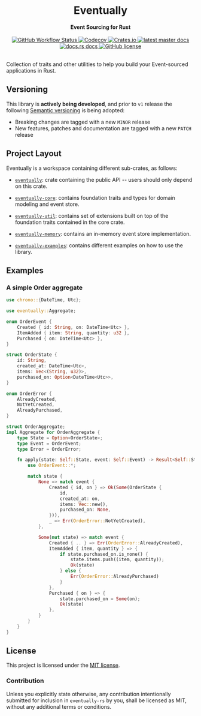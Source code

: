 <h1 align="center">Eventually</h1>
<div align="center">
    <strong>
        Event Sourcing for Rust
    </strong>
</div>

<br />

<div align="center">
    <!-- Testing pipeline -->
    <a href="https://github.com/ar3s3ru/eventually-rs/actions?query=workflow%3A%22Rust+%28stable%29%22">
        <img alt="GitHub Workflow Status"
        src="https://img.shields.io/github/workflow/status/ar3s3ru/eventually-rs/Rust%20(stable)?style=flat-square">
    </a>
    <!-- Codecov -->
    <a href="https://codecov.io/gh/ar3s3ru/eventually-rs">
            <img alt="Codecov"
            src="https://img.shields.io/codecov/c/github/ar3s3ru/eventually-rs?style=flat-square">
    </a>
    <!-- Crates.io -->
    <a href="https://crates.io/crates/eventually">
        <img alt="Crates.io"
        src="https://img.shields.io/crates/v/eventually?style=flat-square">
    </a>
    <!-- Github pages docs -->
    <a href="https://ar3s3ru.github.io/eventually-rs/eventually/">
        <img alt="latest master docs"
        src="https://img.shields.io/badge/docs-master-important?style=flat-square" />
    </a>
    <!-- Docs.rs -->
    <a href="https://docs.rs/eventually">
        <img alt="docs.rs docs"
        src="https://img.shields.io/badge/dynamic/json?style=flat-square&color=blue&label=docs.rs&query=%24.crate.newest_version&url=https%3A%2F%2Fcrates.io%2Fapi%2Fv1%2Fcrates%2Feventually" />
    </a>
    <!-- License -->
    <a href="https://github.com/ar3s3ru/eventually-rs/blob/master/LICENSE">
        <img alt="GitHub license"
        src="https://img.shields.io/github/license/ar3s3ru/eventually-rs?style=flat-square">
    </a>
</div>

<br />


Collection of traits and other utilities to help you build your Event-sourced applications in Rust.

## Versioning

This library is **actively being developed**, and prior to `v1` release the following [Semantic versioning]()
is being adopted:

* Breaking changes are tagged with a new `MINOR` release
* New features, patches and documentation are tagged with a new `PATCH` release

## Project Layout

Eventually is a workspace containing different sub-crates, as follows:

* [`eventually`](eventually): crate containing the public API -- users should
only depend on this crate.

* [`eventually-core`](eventually-core): contains foundation traits and types for domain modeling
and event store.

* [`eventually-util`](eventually-util): contains set of extensions built on top
of the foundation traits contained in the core crate.

* [`eventually-memory`](eventually-memory): contains an in-memory event store implementation.

* [`eventually-examples`](eventually-examples): contains different examples on how to use
the library.

## Examples

### A simple Order aggregate

```rust
use chrono::{DateTime, Utc};

use eventually::Aggregate;

enum OrderEvent {
    Created { id: String, on: DateTime<Utc> },
    ItemAdded { item: String, quantity: u32 },
    Purchased { on: DateTime<Utc> },
}

struct OrderState {
    id: String,
    created_at: DateTime<Utc>,
    items: Vec<(String, u32)>,
    purchased_on: Option<DateTime<Utc>>,
}

enum OrderError {
    AlreadyCreated,
    NotYetCreated,
    AlreadyPurchased,
}

struct OrderAggregate;
impl Aggregate for OrderAggregate {
    type State = Option<OrderState>;
    type Event = OrderEvent;
    type Error = OrderError;

    fn apply(state: Self::State, event: Self::Event) -> Result<Self::State, Self::Error> {
        use OrderEvent::*;

        match state {
            None => match event {
                Created { id, on } => Ok(Some(OrderState {
                    id,
                    created_at: on,
                    items: Vec::new(),
                    purchased_on: None,
                })),
                _ => Err(OrderError::NotYetCreated),
            },

            Some(mut state) => match event {
                Created { .. } => Err(OrderError::AlreadyCreated),
                ItemAdded { item, quantity } => {
                    if state.purchased_on.is_none() {
                        state.items.push((item, quantity));
                        Ok(state)
                    } else {
                        Err(OrderError::AlreadyPurchased)
                    }
                },
                Purchased { on } => {
                    state.purchased_on = Some(on);
                    Ok(state)
                },
            }
        }
    }
}
```

## License

This project is licensed under the [MIT license](LICENSE).

### Contribution

Unless you explicitly state otherwise, any contribution intentionally submitted for inclusion in `eventually-rs` by you, shall be licensed as MIT, without any additional terms or conditions.
